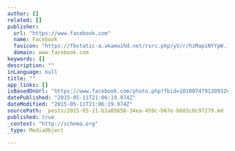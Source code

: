 ```yaml
---
author: []
related: []
publisher:
  url: "https://www.facebook.com"
  name: Facebook
  favicon: "https://fbstatic-a.akamaihd.net/rsrc.php/yV/r/hzMapiNYYpW.ico"
  domain: www.facebook.com
keywords: []
description: ""
inLanguage: null
title: ""
app_links: []
isBasedOnUrl: "https://www.facebook.com/photo.php?fbid=10100747913093260&set=a.10100134384923630.2260724.29900283&type=1"
datePublished: "2015-05-11T21:06:19.974Z"
dateModified: "2015-05-11T21:06:19.974Z"
sourcePath: _posts/2015-05-11-b1a85656-34ea-459c-b67e-b603c0c97279.md
published: true
_context: "http://schema.org"
_type: MediaObject

---
```

>